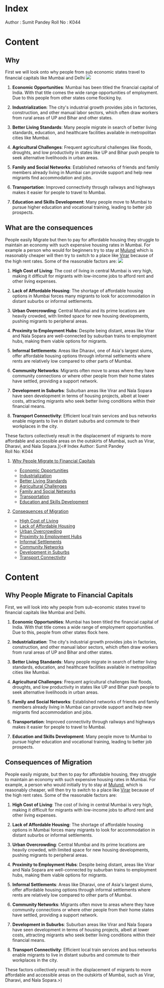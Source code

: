 # Index
Author : Sumit Pandey
Roll No : K044

# Content

## Why
First we will look onto why people from sub economic states travel to financial capitals like Mumbai and Delhi
![](attachment/a1f4bda04d3b8cdbe3da03a6ee52e268.png)
1. **Economic Opportunities**: Mumbai has been titled the financial capital of India. With that title comes the wide range opportunities of employment. Due to this people from other states come flocking by.

2. **Industrialization**: The city's industrial growth provides jobs in factories, construction, and other manual labor sectors, which often draw workers from rural areas of UP and Bihar and other states.

3. **Better Living Standards**: Many people migrate in search of better living standards, education, and healthcare facilities available in metropolitan cities like Mumbai.

4. **Agricultural Challenges**: Frequent agricultural challenges like floods, droughts, and low productivity in states like UP and Bihar push people to seek alternative livelihoods in urban areas.

5. **Family and Social Networks**: Established networks of friends and family members already living in Mumbai can provide support and help new migrants find accommodation and jobs.

6. **Transportation**: Improved connectivity through railways and highways makes it easier for people to travel to Mumbai.

7. **Education and Skills Development**: Many people move to Mumbai to pursue higher education and vocational training, leading to better job prospects.

## What are the consequences
People easily Migrate but then to pay for affordable housing they struggle to maintain an economy with such expensive housing rates in Mumbai. For example a person who would for beginners try to stay at [Mulund](https://en.wikipedia.org/wiki/Mulund) which is reasonably cheaper will then try to switch to a place like [Virar](https://en.wikipedia.org/wiki/Virar) because of the high rent rates. 
Some of the reasonable factors are:
![](attachment/761a08cad528d2c9c6d3969912fddc27.png)
1. **High Cost of Living**: The cost of living in central Mumbai is very high, making it difficult for migrants with low-income jobs to afford rent and other living expenses.

2. **Lack of Affordable Housing**: The shortage of affordable housing options in Mumbai forces many migrants to look for accommodation in distant suburbs or informal settlements.

3. **Urban Overcrowding**: Central Mumbai and its prime locations are heavily crowded, with limited space for new housing developments, pushing migrants to peripheral areas.

4. **Proximity to Employment Hubs**: Despite being distant, areas like Virar and Nala Sopara are well-connected by suburban trains to employment hubs, making them viable options for migrants.

5. **Informal Settlements**: Areas like Dharavi, one of Asia's largest slums, offer affordable housing options through informal settlements where rents are relatively low compared to other parts of Mumbai.

6. **Community Networks**: Migrants often move to areas where they have community connections or where other people from their home states have settled, providing a support network.

7. **Development in Suburbs**: Suburban areas like Virar and Nala Sopara have seen development in terms of housing projects, albeit at lower costs, attracting migrants who seek better living conditions within their financial means.

8. **Transport Connectivity**: Efficient local train services and bus networks enable migrants to live in distant suburbs and commute to their workplaces in the city.

These factors collectively result in the displacement of migrants to more affordable and accessible areas on the outskirts of Mumbai, such as Virar, Dharavi, and Nala Sopara.](<# Index
Author: Sumit Pandey  
Roll No: K044  

1. [Why People Migrate to Financial Capitals](#why-people-migrate-to-financial-capitals)
   - [Economic Opportunities](#economic-opportunities)
   - [Industrialization](#industrialization)
   - [Better Living Standards](#better-living-standards)
   - [Agricultural Challenges](#agricultural-challenges)
   - [Family and Social Networks](#family-and-social-networks)
   - [Transportation](#transportation)
   - [Education and Skills Development](#education-and-skills-development)
   
2. [Consequences of Migration](#consequences-of-migration)
   - [High Cost of Living](#high-cost-of-living)
   - [Lack of Affordable Housing](#lack-of-affordable-housing)
   - [Urban Overcrowding](#urban-overcrowding)
   - [Proximity to Employment Hubs](#proximity-to-employment-hubs)
   - [Informal Settlements](#informal-settlements)
   - [Community Networks](#community-networks)
   - [Development in Suburbs](#development-in-suburbs)
   - [Transport Connectivity](#transport-connectivity)

# Content

## Why People Migrate to Financial Capitals

First, we will look into why people from sub-economic states travel to financial capitals like Mumbai and Delhi.

1. **Economic Opportunities**: Mumbai has been titled the financial capital of India. With that title comes a wide range of employment opportunities. Due to this, people from other states flock here.

2. **Industrialization**: The city's industrial growth provides jobs in factories, construction, and other manual labor sectors, which often draw workers from rural areas of UP and Bihar and other states.

3. **Better Living Standards**: Many people migrate in search of better living standards, education, and healthcare facilities available in metropolitan cities like Mumbai.

4. **Agricultural Challenges**: Frequent agricultural challenges like floods, droughts, and low productivity in states like UP and Bihar push people to seek alternative livelihoods in urban areas.

5. **Family and Social Networks**: Established networks of friends and family members already living in Mumbai can provide support and help new migrants find accommodation and jobs.

6. **Transportation**: Improved connectivity through railways and highways makes it easier for people to travel to Mumbai.

7. **Education and Skills Development**: Many people move to Mumbai to pursue higher education and vocational training, leading to better job prospects.

## Consequences of Migration

People easily migrate, but then to pay for affordable housing, they struggle to maintain an economy with such expensive housing rates in Mumbai. For example, a person who would initially try to stay at [Mulund](https://en.wikipedia.org/wiki/Mulund), which is reasonably cheaper, will then try to switch to a place like [Virar](https://en.wikipedia.org/wiki/Virar) because of the high rent rates. Some of the reasonable factors are:

1. **High Cost of Living**: The cost of living in central Mumbai is very high, making it difficult for migrants with low-income jobs to afford rent and other living expenses.

2. **Lack of Affordable Housing**: The shortage of affordable housing options in Mumbai forces many migrants to look for accommodation in distant suburbs or informal settlements.

3. **Urban Overcrowding**: Central Mumbai and its prime locations are heavily crowded, with limited space for new housing developments, pushing migrants to peripheral areas.

4. **Proximity to Employment Hubs**: Despite being distant, areas like Virar and Nala Sopara are well-connected by suburban trains to employment hubs, making them viable options for migrants.

5. **Informal Settlements**: Areas like Dharavi, one of Asia's largest slums, offer affordable housing options through informal settlements where rents are relatively low compared to other parts of Mumbai.

6. **Community Networks**: Migrants often move to areas where they have community connections or where other people from their home states have settled, providing a support network.

7. **Development in Suburbs**: Suburban areas like Virar and Nala Sopara have seen development in terms of housing projects, albeit at lower costs, attracting migrants who seek better living conditions within their financial means.

8. **Transport Connectivity**: Efficient local train services and bus networks enable migrants to live in distant suburbs and commute to their workplaces in the city.

These factors collectively result in the displacement of migrants to more affordable and accessible areas on the outskirts of Mumbai, such as Virar, Dharavi, and Nala Sopara.>)